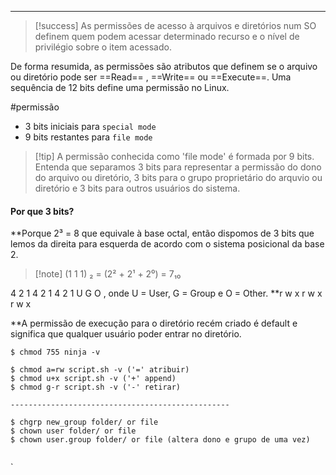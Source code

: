 -----

>[!success] As permissões de acesso à arquivos e diretórios num SO definem quem podem acessar determinado  recurso e o nível de privilégio sobre o item acessado.

De forma resumida, as permissões são atributos que definem se o arquivo ou diretório pode ser ==Read== , ==Write== ou ==Execute==. Uma sequência de 12 bits define uma permissão no Linux.

#permissão
- 3 bits iniciais  para `special mode`
- 9 bits restantes para `file mode`


>[!tip] A permissão conhecida como 'file mode'  é formada por 9 bits. Entenda que separamos 3 bits para representar a permissão do dono do arquivo ou diretório, 3 bits para o grupo proprietário do arquvio ou diretório e 3 bits para outros usuários do sistema. 

#### Por que 3 bits?

**Porque 2³ = 8 que equivale à base octal, então dispomos de 3 bits que lemos da direita para esquerda de acordo com o sistema posicional da base 2.

>[!note] (1 1 1) ₂ = (2² + 2¹ + 2⁰)  = 7₁₀ 

4 2 1   4 2 1   4 2 1
 U           G        O   , onde U = User, G = Group e O = Other.
**r w x    r w x  r w x

**A permissão de execução para o diretório recém criado é default e  significa que qualquer usuário  poder entrar no diretório.

```shell
$ chmod 755 ninja -v

$ chmod a=rw script.sh -v ('=' atribuir)
$ chmod u+x script.sh -v ('+' append)
$ chmod g-r script.sh -v ('-' retirar)

-------------------------------------------------

$ chgrp new_group folder/ or file
$ chown user folder/ or file
$ chown user.group folder/ or file (altera dono e grupo de uma vez)


```
`











